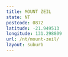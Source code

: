 ```yaml
---
title: MOUNT ZEIL
state: NT
postcode: 0872
latitude: -21.949513
longitude: 131.298809
url: /nt/mount-zeil/
layout: suburb
---
```

